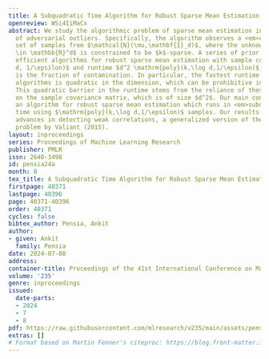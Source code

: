```yaml
---
title: A Subquadratic Time Algorithm for Robust Sparse Mean Estimation
openreview: WSi4IiMaCx
abstract: We study the algorithmic problem of sparse mean estimation in the presence
  of adversarial outliers. Specifically, the algorithm observes a <em>corrupted</em>
  set of samples from $\mathcal{N}(\mu,\mathbf{I}_d)$, where the unknown mean $\mu
  \in \mathbb{R}^d$ is constrained to be $k$-sparse. A series of prior works has developed
  efficient algorithms for robust sparse mean estimation with sample complexity $\mathrm{poly}(k,\log
  d, 1/\epsilon)$ and runtime $d^2 \mathrm{poly}(k,\log d,1/\epsilon)$, where $\epsilon$
  is the fraction of contamination. In particular, the fastest runtime of existing
  algorithms is quadratic in the dimension, which can be prohibitive in high dimensions.
  This quadratic barrier in the runtime stems from the reliance of these algorithms
  on the sample covariance matrix, which is of size $d^2$. Our main contribution is
  an algorithm for robust sparse mean estimation which runs in <em>subquadratic</em>
  time using $\mathrm{poly}(k,\log d,1/\epsilon)$ samples. Our results build on algorithmic
  advances in detecting weak correlations, a generalized version of the light-bulb
  problem by Valiant (2015).
layout: inproceedings
series: Proceedings of Machine Learning Research
publisher: PMLR
issn: 2640-3498
id: pensia24a
month: 0
tex_title: A Subquadratic Time Algorithm for Robust Sparse Mean Estimation
firstpage: 40371
lastpage: 40396
page: 40371-40396
order: 40371
cycles: false
bibtex_author: Pensia, Ankit
author:
- given: Ankit
  family: Pensia
date: 2024-07-08
address:
container-title: Proceedings of the 41st International Conference on Machine Learning
volume: '235'
genre: inproceedings
issued:
  date-parts:
  - 2024
  - 7
  - 8
pdf: https://raw.githubusercontent.com/mlresearch/v235/main/assets/pensia24a/pensia24a.pdf
extras: []
# Format based on Martin Fenner's citeproc: https://blog.front-matter.io/posts/citeproc-yaml-for-bibliographies/
---
```

